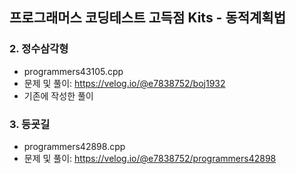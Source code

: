 ## 프로그래머스 코딩테스트 고득점 Kits - 동적계획법

### 2. 정수삼각형
- programmers43105.cpp
- 문제 및 풀이: https://velog.io/@e7838752/boj1932
- 기존에 작성한 풀이

### 3. 등굣길
- programmers42898.cpp
- 문제 및 풀이: https://velog.io/@e7838752/programmers42898